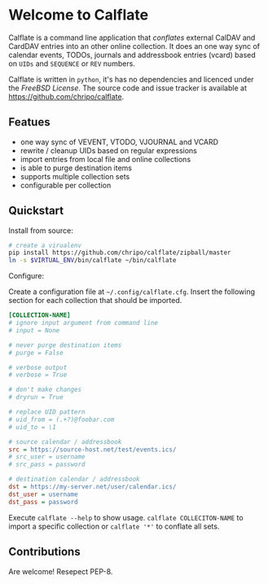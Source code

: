 Welcome to Calflate
===================

Calflate is a command line application that *conflates* external 
CalDAV and CardDAV entries into an other online collection. 
It does an one way sync of calendar events, TODOs, journals and 
addressbook entries (vcard) based on `UIDs` and `SEQUENCE` or 
`REV` numbers.

Calflate is written in `python`, it's has no dependencies and 
licenced under the *FreeBSD License*. The source code and 
issue tracker is available at https://github.com/chripo/calflate.

Featues
-------

* one way sync of VEVENT, VTODO, VJOURNAL and VCARD
* rewrite / cleanup UIDs based on regular expressions
* import entries from local file and online collections
* is able to purge destination items
* supports multiple collection sets
* configurable per collection

Quickstart
----------

Install from source:

```sh
# create a virualenv
pip install https://github.com/chripo/calflate/zipball/master
ln -s $VIRTUAL_ENV/bin/calflate ~/bin/calflate
```

Configure:

Create a configuration file  at `~/.config/calflate.cfg`. Insert 
the following section for each collection that should be imported.

```ini
[COLLECTION-NAME]
# ignore input argument from command line
# input = None

# never purge destination items
# purge = False

# verbose output
# verbose = True

# don't make changes
# dryrun = True

# replace UID pattern
# uid_from = (.+?)@foobar.com
# uid_to = \1

# source calendar / addressbook
src = https://source-host.net/test/events.ics/
# src_user = username
# src_pass = password

# destination calendar / addressbook
dst = https://my-server.net/user/calendar.ics/
dst_user = username
dst_pass = password
```

Execute `calflate --help` to show usage. 
`calflate COLLECITON-NAME` to import a specific collection or 
`calflate '*'` to conflate all sets.

Contributions
-------------

Are welcome! Resepect PEP-8.
